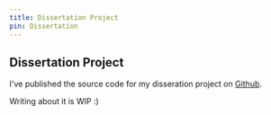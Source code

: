 ```yaml
---
title: Dissertation Project
pin: Dissertation
---
```


<article>

# Dissertation Project

I've published the source code for my disseration project on [Github](https://github.com/t1lde/dissertation-project). 

Writing about it is WIP :)

</article>
